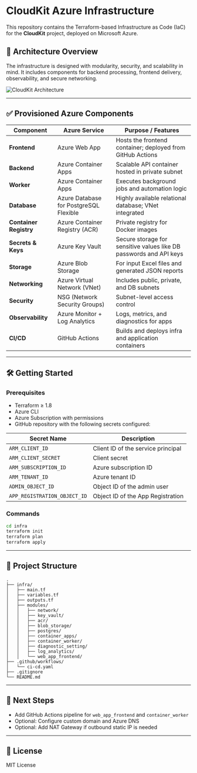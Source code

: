 
# CloudKit Azure Infrastructure

This repository contains the Terraform-based Infrastructure as Code (IaC) for the **CloudKit** project, deployed on Microsoft Azure.

## 📌 Architecture Overview

The infrastructure is designed with modularity, security, and scalability in mind. It includes components for backend processing, frontend delivery, observability, and secure networking.

![CloudKit Architecture](https://cloudkitterraforcentr.blob.core.windows.net/images/ChatGPT%20Image%20Jun%2018%2C%202025%2C%2011_39_53%20AM.png?sp=r&st=2025-06-18T17:43:31Z&se=2026-03-01T01:43:31Z&sv=2024-11-04&sr=b&sig=ar3vocnoozDCKjJEL9dan5%2BbDKsLW9GPARVhHbk2H34%3D)

---

## ✅ Provisioned Azure Components

| Component            | Azure Service                         | Purpose / Features                                                                 |
|---------------------|---------------------------------------|-------------------------------------------------------------------------------------|
| **Frontend**         | Azure Web App                         | Hosts the frontend container; deployed from GitHub Actions                          |
| **Backend**          | Azure Container Apps                  | Scalable API container hosted in private subnet                                     |
| **Worker**           | Azure Container Apps                  | Executes background jobs and automation logic                                       |
| **Database**         | Azure Database for PostgreSQL Flexible| Highly available relational database; VNet integrated                               |
| **Container Registry** | Azure Container Registry (ACR)     | Private registry for Docker images                                                  |
| **Secrets & Keys**   | Azure Key Vault                       | Secure storage for sensitive values like DB passwords and API keys                 |
| **Storage**          | Azure Blob Storage                    | For input Excel files and generated JSON reports                                    |
| **Networking**       | Azure Virtual Network (VNet)          | Includes public, private, and DB subnets                                            |
| **Security**         | NSG (Network Security Groups)         | Subnet-level access control                                                         |
| **Observability**    | Azure Monitor + Log Analytics         | Logs, metrics, and diagnostics for apps                                             |
| **CI/CD**            | GitHub Actions                        | Builds and deploys infra and application containers                                 |

---

## 🛠️ Getting Started

### Prerequisites

- Terraform ≥ 1.8
- Azure CLI
- Azure Subscription with permissions
- GitHub repository with the following secrets configured:

| Secret Name                    | Description                        |
|-------------------------------|------------------------------------|
| `ARM_CLIENT_ID`               | Client ID of the service principal |
| `ARM_CLIENT_SECRET`           | Client secret                      |
| `ARM_SUBSCRIPTION_ID`         | Azure subscription ID              |
| `ARM_TENANT_ID`               | Azure tenant ID                    |
| `ADMIN_OBJECT_ID`             | Object ID of the admin user        |
| `APP_REGISTRATION_OBJECT_ID` | Object ID of the App Registration  |

### Commands

```bash
cd infra
terraform init
terraform plan
terraform apply
```

---

## 📁 Project Structure

```
.
├── infra/
│   ├── main.tf
│   ├── variables.tf
│   ├── outputs.tf
│   ├── modules/
│   │   ├── network/
│   │   ├── key_vault/
│   │   ├── acr/
│   │   ├── blob_storage/
│   │   ├── postgres/
│   │   ├── container_apps/
│   │   ├── container_worker/
│   │   ├── diagnostic_setting/
│   │   ├── log_analytics/
│   │   └── web_app_frontend/
├── .github/workflows/
│   └── ci-cd.yaml
├── .gitignore
└── README.md
```

---

## 🔄 Next Steps

- Add GitHub Actions pipeline for `web_app_frontend` and `container_worker`
- Optional: Configure custom domain and Azure DNS
- Optional: Add NAT Gateway if outbound static IP is needed

---

## 🧾 License

MIT License
